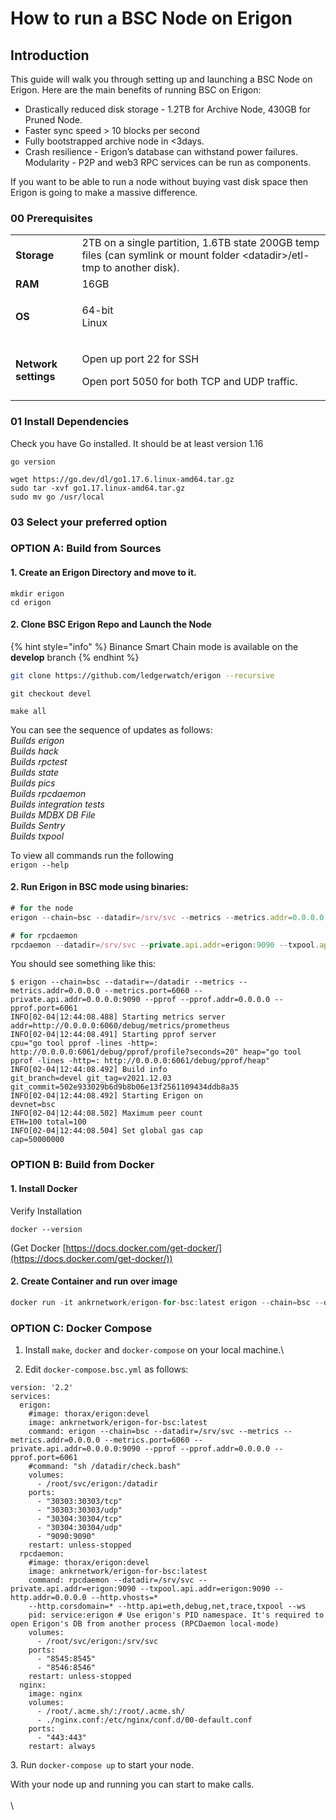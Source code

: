 # How to run a BSC Node on Erigon

## Introduction&#x20;

This guide will walk you through setting up and launching a BSC Node on Erigon. Here are the main benefits of running BSC on Erigon:

* Drastically reduced disk storage - 1.2TB for Archive Node, 430GB for Pruned Node.&#x20;
* Faster sync speed > 10 blocks per second&#x20;
* Fully bootstrapped archive node in <3days.&#x20;
* Crash resilience - Erigon’s database can withstand power failures. Modularity - P2P and web3 RPC services can be run as components.

If you want to be able to run a node without buying vast disk space then Erigon is going to make a massive difference.

### **00 Prerequisites**

|                      |                                                                                                                           |
| -------------------- | ------------------------------------------------------------------------------------------------------------------------- |
| **Storage**          | 2TB on a single partition, 1.6TB state 200GB temp files (can symlink or mount folder \<datadir>/etl-tmp to another disk). |
| **RAM**              | 16GB                                                                                                                      |
| **OS**               | <p>64-bit <br>Linux</p>                                                                                                   |
| **Network settings** | <p>Open up port 22 for SSH</p><p>Open port 5050 for both TCP and UDP traffic.</p>                                         |

### **01 Install Dependencies**

Check you have Go installed. It should be at least version 1.16&#x20;

```
go version 
```

```
wget https://go.dev/dl/go1.17.6.linux-amd64.tar.gz
sudo tar -xvf go1.17.linux-amd64.tar.gz
sudo mv go /usr/local
```

### 03 Select your preferred option

### OPTION A: Build from Sources

#### **1. Create an Erigon Directory and move to it.**

```
mkdir erigon
cd erigon
```

#### **2. Clone BSC Erigon Repo and Launch the Node**

{% hint style="info" %}
Binance Smart Chain mode is available on the **develop** branch
{% endhint %}

```bash
git clone https://github.com/ledgerwatch/erigon --recursive
```

```
git checkout devel
```

```
make all
```

You can see the sequence of updates as follows:\
_Builds erigon_\
_Builds hack_\
_Builds rpctest_\
_Builds state_\
_Builds pics_\
_Builds rpcdaemon_\
_Builds integration tests_\
_Builds MDBX DB File_\
_Builds Sentry_\
_Builds txpool_

To view all commands run the following\
`erigon --help`

#### 2. Run Erigon in BSC mode using binaries:

```javascript
# for the node
erigon --chain=bsc --datadir=/srv/svc --metrics --metrics.addr=0.0.0.0 --metrics.port=6060 --private.api.addr=0.0.0.0:9090 --pprof --pprof.addr=0.0.0.0 --pprof.port=6061

# for rpcdaemon
rpcdaemon --datadir=/srv/svc --private.api.addr=erigon:9090 --txpool.api.addr=erigon:9090 --http.addr=0.0.0.0 --http.vhosts=* --http.corsdomain=* --http.api=eth,debug,net,trace,txpool --ws
```

You should see something like this:

```shell
$ erigon --chain=bsc --datadir=~/datadir --metrics --metrics.addr=0.0.0.0 --metrics.port=6060 --private.api.addr=0.0.0.0:9090 --pprof --pprof.addr=0.0.0.0 --pprof.port=6061
INFO[02-04|12:44:08.488] Starting metrics server                  addr=http://0.0.0.0:6060/debug/metrics/prometheus
INFO[02-04|12:44:08.491] Starting pprof server                    cpu="go tool pprof -lines -http=: http://0.0.0.0:6061/debug/pprof/profile?seconds=20" heap="go tool pprof -lines -http=: http://0.0.0.0:6061/debug/pprof/heap"
INFO[02-04|12:44:08.492] Build info                               git_branch=devel git_tag=v2021.12.03 git_commit=502e933029b6d9b8b06e13f2561109434ddb8a35
INFO[02-04|12:44:08.492] Starting Erigon on                       devnet=bsc
INFO[02-04|12:44:08.502] Maximum peer count                       ETH=100 total=100
INFO[02-04|12:44:08.504] Set global gas cap                       cap=50000000
```

### OPTION B: Build from Docker

#### 1.  Install Docker

Verify Installation&#x20;

```
docker --version
```

(Get Docker [https://docs.docker.com/get-docker/](https://docs.docker.com/get-docker/))

#### 2. Create Container and run over image

```javascript
docker run -it ankrnetwork/erigon-for-bsc:latest erigon --chain=bsc --datadir=/srv/svc --metrics --metrics.addr=0.0.0.0 --metrics.port=6060 --private.api.addr=0.0.0.0:9090 --pprof --pprof.addr=0.0.0.0 --pprof.port=6061
```

### &#x20;OPTION C: Docker Compose&#x20;

1. Install `make`, `docker` and `docker-compose` on your local machine.\

2. Edit `docker-compose.bsc.yml` as follows:

```shell
version: '2.2'
services:
  erigon:
    #image: thorax/erigon:devel
    image: ankrnetwork/erigon-for-bsc:latest
    command: erigon --chain=bsc --datadir=/srv/svc --metrics --metrics.addr=0.0.0.0 --metrics.port=6060 --private.api.addr=0.0.0.0:9090 --pprof --pprof.addr=0.0.0.0 --pprof.port=6061
    #command: "sh /datadir/check.bash"
    volumes:
      - /root/svc/erigon:/datadir
    ports:
      - "30303:30303/tcp"
      - "30303:30303/udp"
      - "30304:30304/tcp"
      - "30304:30304/udp"
      - "9090:9090"
    restart: unless-stopped
  rpcdaemon:
    #image: thorax/erigon:devel
    image: ankrnetwork/erigon-for-bsc:latest
    command: rpcdaemon --datadir=/srv/svc --private.api.addr=erigon:9090 --txpool.api.addr=erigon:9090 --http.addr=0.0.0.0 --http.vhosts=* 
    --http.corsdomain=* --http.api=eth,debug,net,trace,txpool --ws
    pid: service:erigon # Use erigon's PID namespace. It's required to open Erigon's DB from another process (RPCDaemon local-mode)
    volumes:
      - /root/svc/erigon:/srv/svc
    ports:
      - "8545:8545"
      - "8546:8546"
    restart: unless-stopped
  nginx:
    image: nginx
    volumes:
      - /root/.acme.sh/:/root/.acme.sh/
      - ./nginx.conf:/etc/nginx/conf.d/00-default.conf
    ports:
      - "443:443"
    restart: always
```

3\. Run `docker-compose up` to start your node.

With your node up and running you can start to make calls.\
\
\
